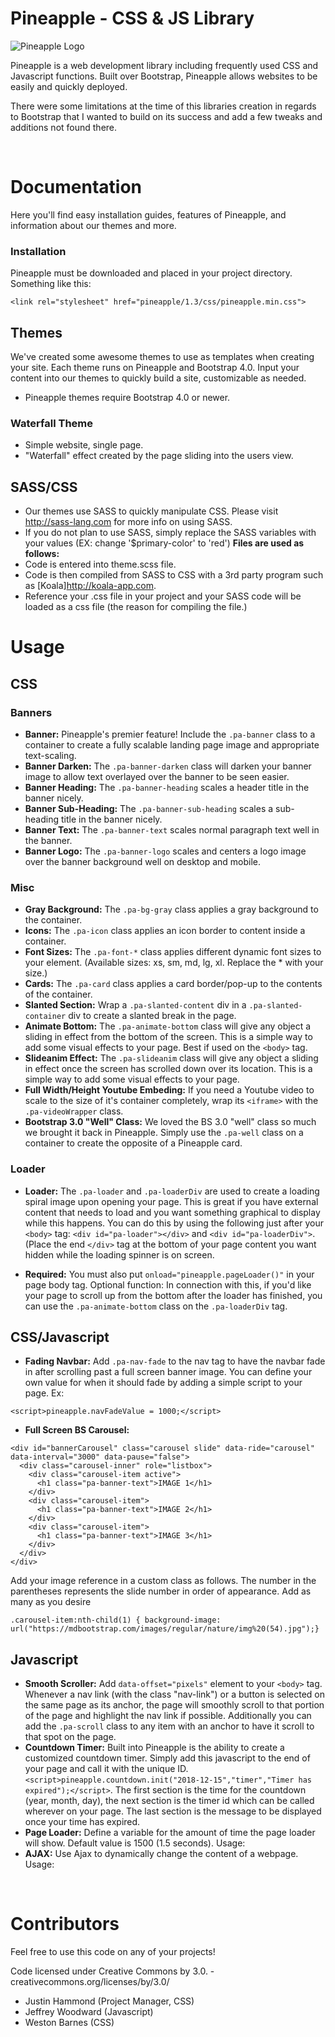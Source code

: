 # Pineapple - CSS & JS Library

![Pineapple Logo](/pineapple.png)

Pineapple is a web development library including frequently used CSS and Javascript functions. Built over Bootstrap, Pineapple allows websites to be easily and quickly deployed.
 
There were some limitations at the time of this libraries creation in regards to Bootstrap that I wanted to build on its success and add a few tweaks and additions not found there.

<br>

# Documentation
Here you'll find easy installation guides, features of Pineapple, and information about our themes and more.

### Installation

Pineapple must be downloaded and placed in your project directory. Something like this:
```
<link rel="stylesheet" href="pineapple/1.3/css/pineapple.min.css">
```

## Themes

We've created some awesome themes to use as templates when creating your site. Each theme runs on Pineapple and Bootstrap 4.0. Input your content into our themes to quickly build a site, customizable as needed.

- Pineapple themes require Bootstrap 4.0 or newer.

### Waterfall Theme

- Simple website, single page.
- "Waterfall" effect created by the page sliding into the users view.

## SASS/CSS

- Our themes use SASS to quickly manipulate CSS. Please visit http://sass-lang.com for more info on using SASS.
- If you do not plan to use SASS, simply replace the SASS variables with your values (EX: change '$primary-color' to 'red')
**Files are used as follows:**
- Code is entered into theme.scss file.
- Code is then compiled from SASS to CSS with a 3rd party program such as [Koala]http://koala-app.com.
- Reference your .css file in your project and your SASS code will be loaded as a css file (the reason for compiling the file.)

# Usage

## CSS

### Banners

- **Banner:** Pineapple's premier feature! Include the `.pa-banner` class to a container to create a fully scalable landing page image and appropriate text-scaling.
- **Banner Darken:** The `.pa-banner-darken` class will darken your banner image to allow text overlayed over the banner to be seen easier.
- **Banner Heading:** The `.pa-banner-heading` scales a header title in the banner nicely.
- **Banner Sub-Heading:** The `.pa-banner-sub-heading` scales a sub-heading title in the banner nicely.
- **Banner Text:** The `.pa-banner-text` scales normal paragraph text well in the banner.
- **Banner Logo:** The `.pa-banner-logo` scales and centers a logo image over the banner background well on desktop and mobile.

### Misc

- **Gray Background:** The `.pa-bg-gray` class applies a gray background to the container.
- **Icons:** The `.pa-icon` class applies an icon border to content inside a container.
- **Font Sizes:** The `.pa-font-*` class applies different dynamic font sizes to your element. (Available sizes: xs, sm, md, lg, xl. Replace the * with your size.)
- **Cards:** The `.pa-card` class applies a card border/pop-up to the contents of the container.
- **Slanted Section:** Wrap a `.pa-slanted-content` div in a `.pa-slanted-container` div to create a slanted break in the page.
- **Animate Bottom:** The `.pa-animate-bottom` class will give any object a sliding in effect from the bottom of the screen. This is a simple way to add some visual effects to your page. Best if used on the `<body>` tag.
- **Slideanim Effect:** The `.pa-slideanim` class will give any object a sliding in effect once the screen has scrolled down over its location. This is a simple way to add some visual effects to your page.
- **Full Width/Height Youtube Embeding:** If you need a Youtube video to scale to the size of it's container completely, wrap its `<iframe>` with the `.pa-videoWrapper` class.
- **Bootstrap 3.0 "Well" Class:** We loved the BS 3.0 "well" class so much we brought it back in Pineapple. Simply use the `.pa-well` class on a container to create the opposite of a Pineapple card.

### Loader

- **Loader:** The `.pa-loader` and `.pa-loaderDiv` are used to create a loading spiral image upon opening your page. This is great if you have external content that needs to load and you want something graphical to display while this happens. You can do this by using the following just after your `<body>` tag: `<div id="pa-loader"></div>` and `<div id="pa-loaderDiv">`. (Place the end `</div>` tag at the bottom of your page content you want hidden while the loading spinner is on screen.

- **Required:** You must also put `onload="pineapple.pageLoader()"` in your page body tag. Optional function: In connection with this, if you'd like your page to scroll up from the bottom after the loader has finished, you can use the `.pa-animate-bottom` class on the `.pa-loaderDiv` tag.

## CSS/Javascript</h4>
        
- **Fading Navbar:** Add `.pa-nav-fade` to the nav tag to have the navbar fade in after scrolling past a full screen banner image. You can define your own value for when it should fade by adding a simple script to your page. Ex: 
```
<script>pineapple.navFadeValue = 1000;</script>
```

- **Full Screen BS Carousel:** 
```
<div id="bannerCarousel" class="carousel slide" data-ride="carousel" data-interval="3000" data-pause="false"> 
  <div class="carousel-inner" role="listbox"> 
    <div class="carousel-item active"> 
      <h1 class="pa-banner-text">IMAGE 1</h1> 
    </div> 
    <div class="carousel-item"> 
      <h1 class="pa-banner-text">IMAGE 2</h1> 
    </div> 
    <div class="carousel-item"> 
      <h1 class="pa-banner-text">IMAGE 3</h1> 
    </div>
  </div>
</div>
```

Add your image reference in a custom class as follows. The number in the parentheses represents the slide number in order of appearance. Add as many as you desire 
```
.carousel-item:nth-child(1) { background-image: url("https://mdbootstrap.com/images/regular/nature/img%20(54).jpg");}
```

## Javascript</h3>

- **Smooth Scroller:** Add `data-offset="pixels"` element to your `<body>` tag. Whenever a nav link (with the class "nav-link") or a button is selected on the same page as its anchor, the page will smoothly scroll to that portion of the page and highlight the nav link if possible. Additionally you can add the `.pa-scroll` class to any item with an anchor to have it scroll to that spot on the page.
- **Countdown Timer:** Built into Pineapple is the ability to create a customized countdown timer. Simply add this javascript to the end of your page and call it with the unique ID. `<script>pineapple.countdown.init("2018-12-15","timer","Timer has expired");</script>`. The first section is the time for the countdown (year, month, day), the next section is the timer id which can be called wherever on your page. The last section is the message to be displayed once your time has expired.
- **Page Loader:** Define a variable for the amount of time the page loader will show. Default value is 1500 (1.5 seconds). Usage: <!-- TODO: ADD SYNTAX -->
- **AJAX:** Use Ajax to dynamically change the content of a webpage. Usage: <!-- TODO: ADD SYNTAX -->

<br>

# Contributors
Feel free to use this code on any of your projects!

Code licensed under Creative Commons by 3.0. - creativecommons.org/licenses/by/3.0/

- Justin Hammond (Project Manager, CSS)
- Jeffrey Woodward (Javascript)
- Weston Barnes (CSS)